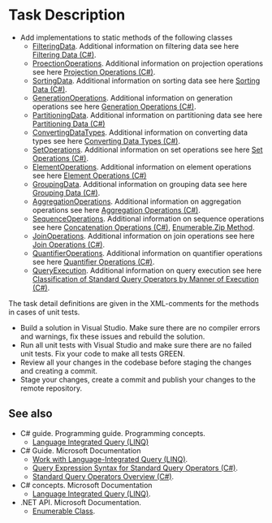 # Task Description

- Add implementations to static methods of the following classes 
    - [FilteringData](/Linq/FilteringData.cs). Additional information on filtering data see here [Filtering Data (C#)](https://docs.microsoft.com/en-us/dotnet/csharp/programming-guide/concepts/linq/filtering-data).  
    - [ProectionOperations](Linq/ProjectionOperations.cs). Additional information on projection operations see here [Projection Operations (C#)](https://docs.microsoft.com/en-us/dotnet/csharp/programming-guide/concepts/linq/projection-operations).
    - [SortingData](/Linq/SortingData.cs). Additional information on sorting data see here [Sorting Data (C#)](https://docs.microsoft.com/en-us/dotnet/csharp/programming-guide/concepts/linq/sorting-data).
    - [GenerationOperations](/Linq/GenerationOperations.cs). Additional information on generation operations see here [Generation Operations (C#)](https://docs.microsoft.com/en-us/dotnet/csharp/programming-guide/concepts/linq/generation-operations).
    - [PartitioningData](/Linq/PartitioningData.cs). Additional information on partitioning data see here [Partitioning Data (C#)](https://docs.microsoft.com/en-us/dotnet/csharp/programming-guide/concepts/linq/partitioning-data)
    - [ConvertingDataTypes](/Linq/ConvertingDataTypes.cs). Additional information on converting data types see here [Converting Data Types (C#)](https://docs.microsoft.com/en-us/dotnet/csharp/programming-guide/concepts/linq/converting-data-types).
    - [SetOperations](/Linq/SetOperations.cs). Additional information on set operations see here [Set Operations (C#)](https://docs.microsoft.com/en-us/dotnet/csharp/programming-guide/concepts/linq/set-operations).
    - [ElementOperations](/Linq/ElementOperations.cs). Additional information on element operations see here [Element Operations (C#)](https://docs.microsoft.com/en-us/dotnet/csharp/programming-guide/concepts/linq/element-operations)
    - [GroupingData](/Linq/GroupingData.cs). Additional information on grouping data see here [Grouping Data (C#)](https://docs.microsoft.com/en-us/dotnet/csharp/programming-guide/concepts/linq/grouping-data).
    - [AggregationOperations](/Linq/AggregationOperations.cs). Additional information on aggregation operations  see here [Aggregation Operations (C#)](https://docs.microsoft.com/en-us/dotnet/csharp/programming-guide/concepts/linq/aggregation-operations).    
    - [SequenceOperations](/Linq/SequenceOperations.cs). Additional information on sequence operations  see here [Concatenation Operations (C#)](https://docs.microsoft.com/en-us/dotnet/csharp/programming-guide/concepts/linq/concatenation-operations), [Enumerable.Zip Method](https://docs.microsoft.com/en-us/dotnet/api/system.linq.enumerable.zip?view=netcore-3.1).
    - [JoinOperations](/Linq/JoinOperations.cs). Additional information on join operations see here [Join Operations (C#)](https://docs.microsoft.com/en-us/dotnet/csharp/programming-guide/concepts/linq/join-operations).
    - [QuantifierOperations](/Linq/QuantifierOperations.cs). Additional information on quantifier operations see here [Quantifier Operations (C#)](https://docs.microsoft.com/en-us/dotnet/csharp/programming-guide/concepts/linq/quantifier-operations). 
    - [QueryExecution](/Linq/QueryExecution.cs). Additional information on query execution see here [Classification of Standard Query Operators by Manner of Execution (C#)](https://docs.microsoft.com/en-us/dotnet/csharp/programming-guide/concepts/linq/classification-of-standard-query-operators-by-manner-of-execution).      

The task detail definitions are given in the XML-comments for the methods in cases of unit tests.
- Build a solution in Visual Studio. Make sure there are no compiler errors and warnings, fix these issues and rebuild the solution.
- Run all unit tests with Visual Studio and make sure there are no failed unit tests. Fix your code to make all tests GREEN.
- Review all your changes in the codebase before staging the changes and creating a commit.
- Stage your changes, create a commit and publish your changes to the remote repository.

## See also
- C# guide. Programming guide. Programming concepts.
    - [Language Integrated Query (LINQ)](https://docs.microsoft.com/en-us/dotnet/csharp/programming-guide/concepts/linq/)
- C# Guide. Microsoft Documentation
    - [Work with Language-Integrated Query (LINQ)](https://docs.microsoft.com/en-us/dotnet/csharp/tutorials/working-with-linq).
    - [Query Expression Syntax for Standard Query Operators (C#)](https://docs.microsoft.com/en-us/dotnet/csharp/programming-guide/concepts/linq/query-expression-syntax-for-standard-query-operators).
    - [Standard Query Operators Overview (C#)](https://docs.microsoft.com/en-us/dotnet/csharp/programming-guide/concepts/linq/standard-query-operators-overview).
- C# concepts. Microsoft Documentation
    - [Language Integrated Query (LINQ)](https://docs.microsoft.com/en-us/dotnet/csharp/linq/).
- .NET API. Microsoft Documentation. 
    - [Enumerable Class](https://docs.microsoft.com/en-us/dotnet/api/system.linq.enumerable?view=netcore-3.1).